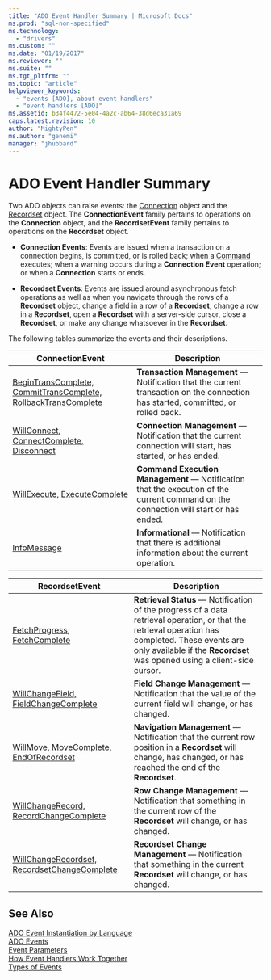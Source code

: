 ```yaml
---
title: "ADO Event Handler Summary | Microsoft Docs"
ms.prod: "sql-non-specified"
ms.technology:
  - "drivers"
ms.custom: ""
ms.date: "01/19/2017"
ms.reviewer: ""
ms.suite: ""
ms.tgt_pltfrm: ""
ms.topic: "article"
helpviewer_keywords: 
  - "events [ADO], about event handlers"
  - "event handlers [ADO]"
ms.assetid: b34f4472-5e04-4a2c-ab64-38d6eca31a69
caps.latest.revision: 10
author: "MightyPen"
ms.author: "genemi"
manager: "jhubbard"
---
```

# ADO Event Handler Summary
Two ADO objects can raise events: the [Connection](../../../ado/reference/ado-api/connection-object-ado.md) object and the [Recordset](../../../ado/reference/ado-api/recordset-object-ado.md) object. The **ConnectionEvent** family pertains to operations on the **Connection** object, and the **RecordsetEvent** family pertains to operations on the **Recordset** object.  
  
-   **Connection Events**: Events are issued when a transaction on a connection begins, is committed, or is rolled back; when a [Command](../../../ado/reference/ado-api/command-object-ado.md) executes; when a warning occurs during a **Connection Event** operation; or when a **Connection** starts or ends.  
  
-   **Recordset Events**: Events are issued around asynchronous fetch operations as well as when you navigate through the rows of a **Recordset** object, change a field in a row of a **Recordset**, change a row in a **Recordset**, open a **Recordset** with a server-side cursor, close a **Recordset**, or make any change whatsoever in the **Recordset**.  
  
 The following tables summarize the events and their descriptions.  
  
|ConnectionEvent|Description|  
|---------------------|-----------------|  
|[BeginTransComplete, CommitTransComplete, RollbackTransComplete](../../../ado/reference/ado-api/begintranscomplete-committranscomplete-and-rollbacktranscomplete-events-ado.md)|**Transaction Management** — Notification that the current transaction on the connection has started, committed, or rolled back.|  
|[WillConnect](../../../ado/reference/ado-api/willconnect-event-ado.md), [ConnectComplete, Disconnect](../../../ado/reference/ado-api/connectcomplete-and-disconnect-events-ado.md)|**Connection Management** — Notification that the current connection will start, has started, or has ended.|  
|[WillExecute](../../../ado/reference/ado-api/willexecute-event-ado.md), [ExecuteComplete](../../../ado/reference/ado-api/executecomplete-event-ado.md)|**Command Execution Management** — Notification that the execution of the current command on the connection will start or has ended.|  
|[InfoMessage](../../../ado/reference/ado-api/infomessage-event-ado.md)|**Informational** — Notification that there is additional information about the current operation.|  
  
|RecordsetEvent|Description|  
|--------------------|-----------------|  
|[FetchProgress](../../../ado/reference/ado-api/fetchprogress-event-ado.md), [FetchComplete](../../../ado/reference/ado-api/fetchcomplete-event-ado.md)|**Retrieval Status** — Notification of the progress of a data retrieval operation, or that the retrieval operation has completed. These events are only available if the **Recordset** was opened using a client-side cursor.|  
|[WillChangeField, FieldChangeComplete](../../../ado/reference/ado-api/willchangefield-and-fieldchangecomplete-events-ado.md)|**Field Change Management** — Notification that the value of the current field will change, or has changed.|  
|[WillMove, MoveComplete](../../../ado/reference/ado-api/willmove-and-movecomplete-events-ado.md), [EndOfRecordset](../../../ado/reference/ado-api/endofrecordset-event-ado.md)|**Navigation Management** — Notification that the current row position in a **Recordset** will change, has changed, or has reached the end of the **Recordset**.|  
|[WillChangeRecord, RecordChangeComplete](../../../ado/reference/ado-api/willchangerecord-and-recordchangecomplete-events-ado.md)|**Row Change Management** — Notification that something in the current row of the **Recordset** will change, or has changed.|  
|[WillChangeRecordset, RecordsetChangeComplete](../../../ado/reference/ado-api/willchangerecordset-and-recordsetchangecomplete-events-ado.md)|**Recordset Change Management** — Notification that something in the current **Recordset** will change, or has changed.|  
  
## See Also  
 [ADO Event Instantiation by Language](../../../ado/guide/data/ado-event-instantiation-by-language.md)   
 [ADO Events](../../../ado/reference/ado-api/ado-events.md)   
 [Event Parameters](../../../ado/guide/data/event-parameters.md)   
 [How Event Handlers Work Together](../../../ado/guide/data/how-event-handlers-work-together.md)   
 [Types of Events](../../../ado/guide/data/types-of-events.md)